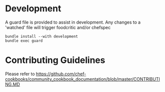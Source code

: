 # Development

A guard file is provided to assist in development. Any changes to a 'watched' file will trigger foodcritic and/or chefspec

    bundle install --with development
    bundle exec guard

# Contributing Guidelines

Please refer to
https://github.com/chef-cookbooks/community_cookbook_documentation/blob/master/CONTRIBUTING.MD
